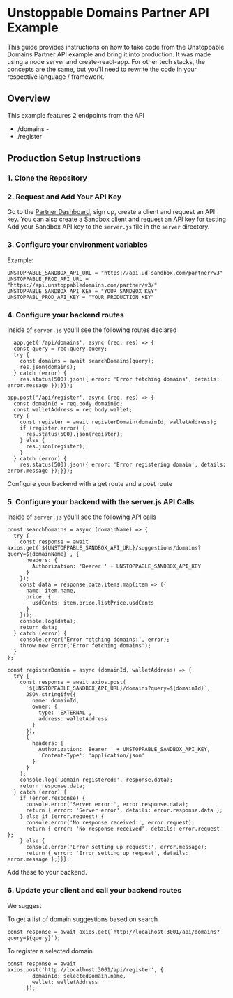 # Unstoppable Domains Partner API Example

This guide provides instructions on how to take code from the Unstoppable Domains Partner API example and bring it into production. It was made using a node server and create-react-app. For other tech stacks, the concepts are the same, but you'll need to rewrite the code in your respective language / framework.

## Overview
This example features 2 endpoints from the API
- /domains - 
- /register

## Production Setup Instructions


### 1. Clone the Repository

### 2. Request and Add Your API Key
Go to the [Partner Dashboard](https://dashboard.auth.unstoppabledomains.com/auth), sign up, create a client and request an API key. You can also create a Sandbox client and request an API key for testing
Add your Sandbox API key to the `server.js` file in the `server` directory.

### 3. Configure your environment variables
Example:
```
UNSTOPPABLE_SANDBOX_API_URL = "https://api.ud-sandbox.com/partner/v3"
UNSTOPPABLE_PROD_API_URL = "https://api.unstoppabledomains.com/partner/v3/"
UNSTOPPABLE_SANDBOX_API_KEY = "YOUR SANDBOX KEY" 
UNSTOPPABL_PROD_API_KEY = "YOUR PRODUCTION KEY"
```

### 4. Configure your backend routes
Inside of `server.js` you'll see the following routes declared
```
  app.get('/api/domains', async (req, res) => {
  const query = req.query.query;
  try {
    const domains = await searchDomains(query);
    res.json(domains);
  } catch (error) {
    res.status(500).json({ error: 'Error fetching domains', details: error.message });}});

app.post('/api/register', async (req, res) => {
  const domainId = req.body.domainId;
  const walletAddress = req.body.wallet;
  try {
    const register = await registerDomain(domainId, walletAddress);
    if (register.error) {
      res.status(500).json(register);
    } else {
      res.json(register);
    }
  } catch (error) {
    res.status(500).json({ error: 'Error registering domain', details: error.message });}});
```
Configure your backend with a get route and a post route

### 5. Configure your backend with the server.js API Calls
Inside of `server.js` you'll see the following API calls 
```
const searchDomains = async (domainName) => {
  try {
    const response = await axios.get(`${UNSTOPPABLE_SANDBOX_API_URL}/suggestions/domains?query=${domainName}`, {
      headers: {
        Authorization: 'Bearer ' + UNSTOPPABLE_SANDBOX_API_KEY
      }
    });
    const data = response.data.items.map(item => ({
      name: item.name,
      price: {
        usdCents: item.price.listPrice.usdCents
      }
    }));
    console.log(data);
    return data;
  } catch (error) {
    console.error('Error fetching domains:', error);
    throw new Error('Error fetching domains');
  }
};

const registerDomain = async (domainId, walletAddress) => {
  try {
    const response = await axios.post(
      `${UNSTOPPABLE_SANDBOX_API_URL}/domains?query=${domainId}`,
      JSON.stringify({
        name: domainId,
        owner: {
          type: 'EXTERNAL',
          address: walletAddress
        }
      }),
      {
        headers: {
          Authorization: 'Bearer ' + UNSTOPPABLE_SANDBOX_API_KEY,
          'Content-Type': 'application/json'
        }
      }
    );
    console.log('Domain registered:', response.data);
    return response.data;
  } catch (error) {
    if (error.response) {
      console.error('Server error:', error.response.data);
      return { error: 'Server error', details: error.response.data };
    } else if (error.request) {
      console.error('No response received:', error.request);
      return { error: 'No response received', details: error.request };
    } else {
      console.error('Error setting up request:', error.message);
      return { error: 'Error setting up request', details: error.message };}}};
```
Add these to your backend.

### 6. Update your client and call your backend routes
We suggest 

To get a list of domain suggestions based on search
```
const response = await axios.get(`http://localhost:3001/api/domains?query=${query}`);
```

To register a selected domain
```
const response = await axios.post('http://localhost:3001/api/register', {
        domainId: selectedDomain.name,
        wallet: walletAddress
      });
```
